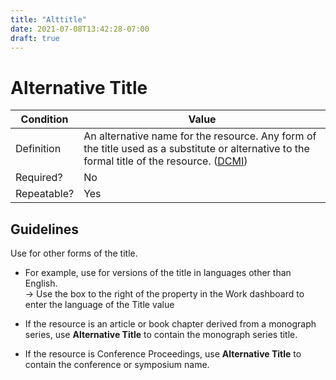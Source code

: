 ```yaml
---
title: "Alttitle"
date: 2021-07-08T13:42:28-07:00
draft: true
---
```


# Alternative Title

| Condition  | Value |
|-------------|---------------------------|
| Definition  | An alternative name for the resource. Any form of the title used as a substitute or alternative to the formal title of the resource. (<u>[DCMI](http://purl.org/dc/terms/alternative)</u>) |
| Required?   | No                        |
| Repeatable? | Yes                        |

## Guidelines

Use for other forms of the title.

- For example, use for versions of the title in languages other than English. \
&rarr; Use the box to the right of the property in the Work dashboard to enter the language of the Title value

- If the resource is an article or book chapter derived from a monograph series, use **Alternative Title** to contain the monograph series title.

- If the resource is Conference Proceedings, use **Alternative Title** to contain the conference or symposium name.
